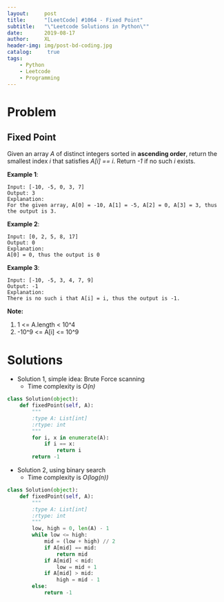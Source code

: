 ```yaml
---
layout:     post
title:      "[LeetCode] #1064 - Fixed Point"
subtitle:   "\"Leetcode Solutions in Python\""
date:       2019-08-17
author:     XL
header-img: img/post-bd-coding.jpg
catalog: 	 true
tags:
    - Python
    - Leetcode
    - Programming
---
```


# Problem

## Fixed Point

Given an array *A* of distinct integers sorted in **ascending order**, return the smallest index *i* that satisfies *A[i] == i*.  Return *-1* if no such *i* exists.

**Example 1**:

    Input: [-10, -5, 0, 3, 7]
    Output: 3
    Explanation: 
    For the given array, A[0] = -10, A[1] = -5, A[2] = 0, A[3] = 3, thus the output is 3.

**Example 2**:

    Input: [0, 2, 5, 8, 17]
    Output: 0
    Explanation:
    A[0] = 0, thus the output is 0

**Example 3**:

	Input: [-10, -5, 3, 4, 7, 9]
	Output: -1
	Explanation:
	There is no such i that A[i] = i, thus the output is -1.

**Note:**

1. 1 <= A.length < 10^4
2. -10^9 <= A[i] <= 10^9

# Solutions

- Solution 1, simple idea: Brute Force scanning
	- Time complexity is *O(n)*

```python
class Solution(object):
	def fixedPoint(self, A):
		"""
		:type A: List[int]
		:rtype: int
		"""
		for i, x in enumerate(A):
			if i == x:
				return i
		return -1
```

- Solution 2, using binary search
	- Time complexity is *O(log(n))*

```python
class Solution(object):
	def fixedPoint(self, A):
		"""
		:type A: List[int]
		:rtype: int
		"""
		low, high = 0, len(A) - 1
		while low <= high:
			mid = (low + high) // 2
			if A[mid] == mid:
				return mid
			if A[mid] < mid:
				low = mid + 1
			if A[mid] > mid:
				high = mid - 1
		else:
			return -1
```